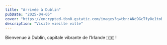 ```yaml
---
title: "Arrivée à Dublin"
pubDate: "2025-04-05"
cover: "https://encrypted-tbn0.gstatic.com/images?q=tbn:ANd9GcTfyOe1toBqEt9YfGZk0FRbAjBZuyOSTJiFXQ&s"
description: "Visite vieille ville"
---
```


Bienvenue à Dublin, capitale vibrante de l’Irlande 🇮🇪 !
